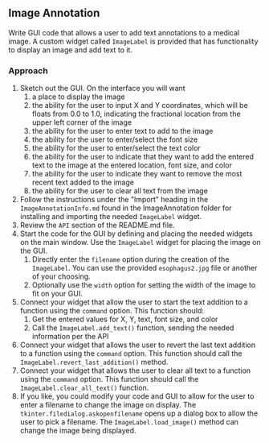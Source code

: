 ## Image Annotation
Write GUI code that allows a user to add text annotations to a medical image.
A custom widget called `ImageLabel` is provided that has functionality to
display an image and add text to it.

### Approach
1. Sketch out the GUI.  On the interface you will want 
   1. a place to display the image 
   2. the ability for the user to input X and Y coordinates, which will be
   floats from 0.0 to 1.0, indicating the fractional location from the upper
   left corner of the image
   3. the ability for the user to enter text to add to the image
   4. the ability for the user to enter/select the font size
   5. the ability for the user to enter/select the text color
   6. the ability for the user to indicate that they want to add the entered
   text to the image at the entered location, font size, and color
   6. the ability for the user to indicate they want to remove the most
   recent text added to the image
   7. the ability for the user to clear all text from the image
2. Follow the instructions under the "Import" heading in the `ImageAnnotationInfo.md` found in
the ImageAnnotation folder for installing and importing the needed `ImageLabel`
widget.
3. Review the `API` section of the README.md file.
4. Start the code for the GUI by defining and placing the needed widgets on
the main window.  Use the `ImageLabel` widget for placing the image on the GUI.
   1. Directly enter the `filename` option during the creation of the 
   `ImageLabel`.  You can use the provided `esophagus2.jpg` file or another of
    your choosing.
   2. Optionally use the `width` option for setting the width of the image to
   fit on your GUI.
5. Connect your widget that allow the user to start the text addition to a
function using the `command` option.  This function should:
   1. Get the entered values for X, Y, text, font size, and color
   2. Call the `ImageLabel.add_text()` function, sending the needed information
   per the API
6. Connect your widget that allows the user to revert the last text addition
to a function using the `command` option.  This function should call the
`ImageLabel.revert_last_addition()` method.
7. Connect your widget that allows the user to clear all text to a function
using the `command` option.  This function should call the 
`ImageLabel.clear_all_text()` function.
8. If you like, you could modify your code and GUI to allow for the user to
enter a filename to change the image on display.  The 
`tkinter.filedialog.askopenfilename` opens up a dialog box to allow the user
to pick a filename.  The `ImageLabel.load_image()` method can change the
image being displayed.
